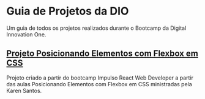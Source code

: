 # Guia de Projetos da DIO

Um guia de todos os projetos realizados durante o Bootcamp da Digital Innovation One.

## [Projeto Posicionando Elementos com Flexbox em CSS](https://github.com/iaarkz/projeto-dio-css-flexbox)
Projeto criado a partir do bootcamp Impulso React Web Developer a partir das aulas Posicionando Elementos com Flexbox em CSS ministradas pela Karen Santos.
